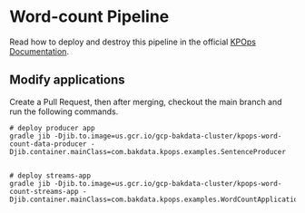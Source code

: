 # Word-count Pipeline

Read how to deploy and destroy this pipeline in the official [KPOps Documentation](https://bakdata.github.io/kpops/latest/user/getting-started/quick-start/).

## Modify applications

Create a Pull Request, then after merging, checkout the main branch and run the following commands.

```shell
# deploy producer app
gradle jib -Djib.to.image=us.gcr.io/gcp-bakdata-cluster/kpops-word-count-data-producer -Djib.container.mainClass=com.bakdata.kpops.examples.SentenceProducer


# deploy streams-app
gradle jib -Djib.to.image=us.gcr.io/gcp-bakdata-cluster/kpops-word-count-streams-app -Djib.container.mainClass=com.bakdata.kpops.examples.WordCountApplication
```
